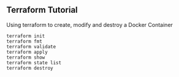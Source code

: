## Terraform Tutorial

Using terraform to create, modify and destroy a Docker Container

```shell
terraform init
terraform fmt
terraform validate
terraform apply
terraform show
terraform state list
terraform destroy
```
